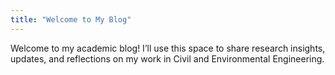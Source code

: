 ```yaml
---
title: "Welcome to My Blog"
---
```


Welcome to my academic blog! I’ll use this space to share research insights, updates, and reflections on my work in Civil and Environmental Engineering.
